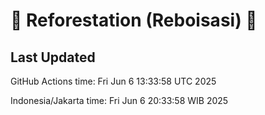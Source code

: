
# 🌳 Reforestation (Reboisasi) 🌲

## Last Updated

GitHub Actions time: Fri Jun  6 13:33:58 UTC 2025

Indonesia/Jakarta time: Fri Jun  6 20:33:58 WIB 2025
